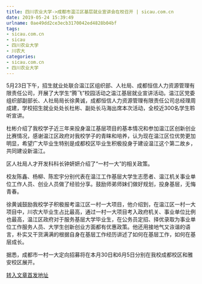 ```yaml
---
title: 四川农业大学->成都市温江区基层就业宣讲会在校召开 | sicau.com.cn
date: 2019-05-24 15:39:49
urlname: 0ae49dd2ce3ecb3170042ed4828b04bf
tags: 
- sicau.com.cn
- sicau
- 四川农业大学
- 川农大
categories:
- sicau.com.cn
- 四川农业大学
---
```



5月23日下午，招生就业处联合温江区组织部、人社局、成都恒信人力资源管理有限责任公司，开展了大学生“腾飞”校园活动之温江基层就业宣讲活动。温江区党委组织部副部长、人社局局长徐黄诚，成都恒信人力资源管理有限责任公司总经理周成建，学校招生就业处处长杜彬、副处长马海出席本次活动，全校近300名学生聆听宣讲。

杜彬介绍了我校学子近三年来投身温江基层项目的基本情况和参加温江区创新创业比赛情况，感谢温江区政府对我校学子的青睐和培养，认为现在温江区位优势更加明显，希望广大毕业生特别是成都校区毕业生积极投身于建设温江这个第二故乡，共同建设新温江。

区人社局人才开发科科长钟妍妍介绍了“一村一大”的相关政策。

校友陈鑫、杨柳、陈宏宇分别代表在温江工作基层大学生志愿者、温江机关事业单位工作人员、创业人员做了经验分享。鼓励师弟师妹们做好规划，投身基层，无悔青春。

徐黄诚鼓励我校学子积极报考温江区一村一大项目，他介绍到，在温江区一村一大项目中，川农大毕业生占比最高，通过一村一大项目考入政府机关、事业单位比例也最高，温江区政府对于服务基层大学毕业生，在公务员定招、择优录取为事业单位工作服务人员、大学生创新创业方面都有优惠政策。他还用接地气又诙谐的语言，朴实又干货满满的根据自身在基层工作经历讲述了如何在基层工作，如何在基层成长。

据悉，成都市一村一大定向招募将在本月30日和6月5日分别在我校成都校区和雅安校区展开。





[转入文章首发地址](https://news.sicau.edu.cn/info/1078/51696.htm)
